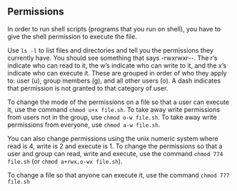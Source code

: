 ## Permissions

In order to run shell scripts (programs that you run on shell), you have to give the shell permission to execute the file.

Use `ls -l` to list files and directories and tell you the permissions they currently have. You should see something that says -rwxrwxr--. The r’s indicate who can read to it, the w’s indicate who can write to it, and the x’s indicate who can execute it. These are grouped in order of who they apply to: user (u), group members (g), and all other users (o). A dash indicates that permission is not granted to that category of user.

To change the mode of the permissions on a file so that a user can execute it, use the command `chmod u+x file.sh`. To take away write permissions from users not in the group, use `chmod o-w file.sh`. To take away write permissions from everyone, use `chmod a-w file.sh`. 

You can also change permissions using the unix numeric system where read is 4, write is 2 and execute is 1. To change the permissions so that a user and group can read, write and execute, use the command `chmod 774 file.sh` (or `chmod a+rwx,o-wx file.sh`).



To change a file so that anyone can execute it, use the command `chmod 777 file.sh`



